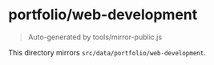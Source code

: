 # portfolio/web-development

> Auto-generated by tools/mirror-public.js

This directory mirrors `src/data/portfolio/web-development`.
